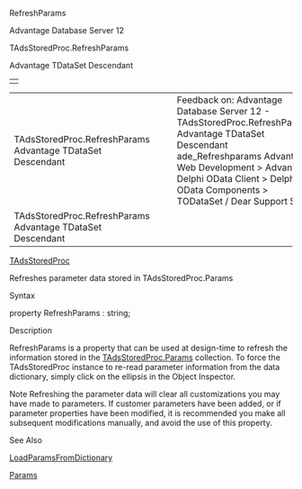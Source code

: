 RefreshParams




Advantage Database Server 12  

TAdsStoredProc.RefreshParams

Advantage TDataSet Descendant

|  |
| --- |
|  |

|  |  |  |  |  |
| --- | --- | --- | --- | --- |
| TAdsStoredProc.RefreshParams  Advantage TDataSet Descendant |  |  | Feedback on: Advantage Database Server 12 - TAdsStoredProc.RefreshParams Advantage TDataSet Descendant ade\_Refreshparams Advantage Web Development > Advantage Delphi OData Client > Delphi OData Components > TODataSet / Dear Support Staff, |  |
| TAdsStoredProc.RefreshParams  Advantage TDataSet Descendant |  |  |  |  |

[TAdsStoredProc](ade_tadsstoredproc.htm)

Refreshes parameter data stored in TAdsStoredProc.Params

Syntax

property RefreshParams : string;

Description

RefreshParams is a property that can be used at design-time to refresh the information stored in the [TAdsStoredProc.Params](ade_params_tadsstoredproc.htm) collection. To force the TAdsStoredProc instance to re-read parameter information from the data dictionary, simply click on the ellipsis in the Object Inspector.

Note Refreshing the parameter data will clear all customizations you may have made to parameters. If customer parameters have been added, or if parameter properties have been modified, it is recommended you make all subsequent modifications manually, and avoid the use of this property.

See Also

[LoadParamsFromDictionary](ade_loadparamsfromdictionary.htm)

[Params](ade_params_tadsstoredproc.htm)